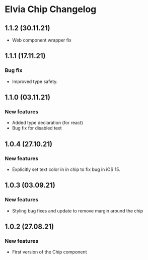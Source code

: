 # Elvia Chip Changelog

## 1.1.2 (30.11.21)

- Web component wrapper fix

## 1.1.1 (17.11.21)

### Bug fix

- Improved type safety.

## 1.1.0 (03.11.21)

### New features

- Added type declaration (for react)
- Bug fix for disabled text

## 1.0.4 (27.10.21)

### New features

- Explicitly set text color in in chip to fix bug in iOS 15.

## 1.0.3 (03.09.21)

### New features

- Styling bug fixes and update to remove margin around the chip

## 1.0.2 (27.08.21)

### New features

- First version of the Chip component
